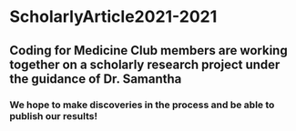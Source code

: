 # ScholarlyArticle2021-2021

## Coding for Medicine Club members are working together on a scholarly research project under the guidance of Dr. Samantha

### We hope to make discoveries in the process and be able to publish our results!
